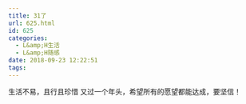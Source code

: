 ```yaml
---
title: 31了
url: 625.html
id: 625
categories:
  - L&amp;H生活
  - L&amp;H随感
date: 2018-09-23 12:22:51
tags:
---
```


生活不易，且行且珍惜 又过一个年头，希望所有的愿望都能达成，要坚信！
